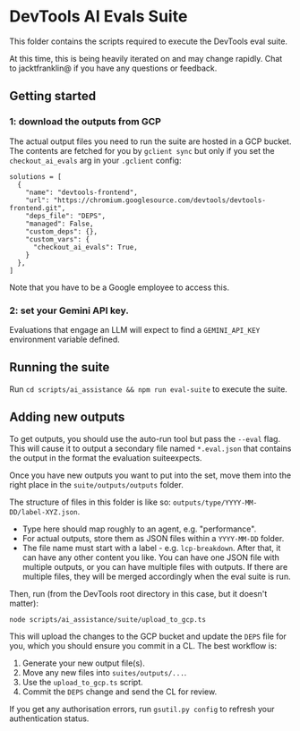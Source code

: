 # DevTools AI Evals Suite

This folder contains the scripts required to execute the DevTools eval suite.

At this time, this is being heavily iterated on and may change rapidly. Chat to jacktfranklin@ if you have any questions or feedback.

## Getting started

### 1: download the outputs from GCP

The actual output files you need to run the suite are hosted in a GCP bucket. The contents are fetched for you by `gclient sync` but only if you set the `checkout_ai_evals` arg in your `.gclient` config:

```
solutions = [
  {
    "name": "devtools-frontend",
    "url": "https://chromium.googlesource.com/devtools/devtools-frontend.git",
    "deps_file": "DEPS",
    "managed": False,
    "custom_deps": {},
    "custom_vars": {
      "checkout_ai_evals": True,
    }
  },
]
```

Note that you have to be a Google employee to access this.

### 2: set your Gemini API key.

Evaluations that engage an LLM will expect to find a `GEMINI_API_KEY` environment variable defined.

## Running the suite

Run `cd scripts/ai_assistance && npm run eval-suite` to execute the suite.

## Adding new outputs

To get outputs, you should use the auto-run tool but pass the `--eval` flag. This will cause it to output a secondary file named `*.eval.json` that contains the output in the format the evaluation suiteexpects.

Once you have new outputs you want to put into the set, move them into the right place in the `suite/outputs/outputs` folder.

The structure of files in this folder is like so: `outputs/type/YYYY-MM-DD/label-XYZ.json`.

- Type here should map roughly to an agent, e.g. "performance".
- For actual outputs, store them as JSON files within a `YYYY-MM-DD` folder.
- The file name must start with a label - e.g. `lcp-breakdown`. After that, it can have any other content you like. You can have one JSON file with multiple outputs, or you can have multiple files with outputs. If there are multiple files, they will be merged accordingly when the eval suite is run.

Then, run (from the DevTools root directory in this case, but it doesn't matter):

```bash
node scripts/ai_assistance/suite/upload_to_gcp.ts
```

This will upload the changes to the GCP bucket and update the `DEPS` file for you, which you should ensure you commit in a CL. The best workflow is:

1. Generate your new output file(s).
2. Move any new files into `suites/outputs/...`.
3. Use the `upload_to_gcp.ts` script.
4. Commit the `DEPS` change and send the CL for review.

If you get any authorisation errors, run `gsutil.py config` to refresh your authentication status.
